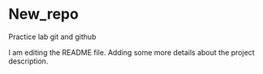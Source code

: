 # New_repo
Practice lab git and github

I am editing the README file. Adding some more details about the project description.
